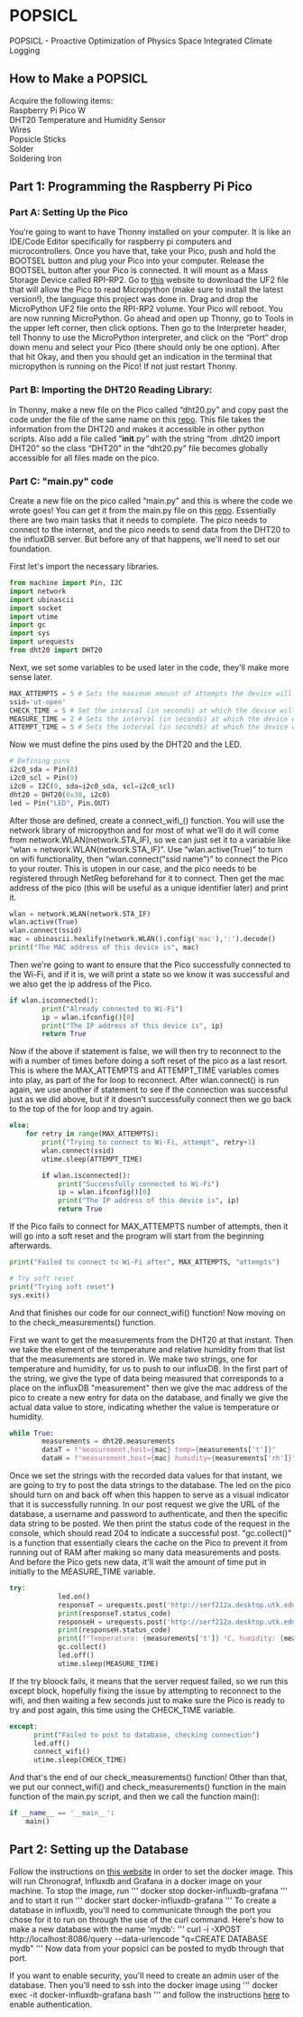 # POPSICL
POPSICL - Proactive Optimization of Physics Space Integrated Climate Logging

## How to Make a POPSICL
Acquire the following items:  
Raspberry Pi Pico W  
DHT20 Temperature and Humidity Sensor  
Wires  
Popsicle  Sticks  
Solder  
Soldering Iron  

## Part 1: Programming the Raspberry Pi Pico
### Part A: Setting Up the Pico

You’re going to want to have Thonny installed on your computer. It is like an IDE/Code Editor specifically for raspberry pi computers and microcontrollers.  Once you have that, take your Pico, push and hold the BOOTSEL button and plug your Pico into your computer. Release the BOOTSEL button after your Pico is connected. It will mount as a Mass Storage Device called RPI-RP2. Go to [this](https://www.raspberrypi.com/documentation/microcontrollers/micropython.html) website to download the UF2 file that will allow the Pico to read Micropython (make sure to install the latest version!), the language this project was done in. Drag and drop the MicroPython UF2 file onto the RPI-RP2 volume. Your Pico will reboot. You are now running MicroPython. Go ahead and open up Thonny, go to Tools in the upper left corner, then click options. Then go to the Interpreter header, tell Thonny to use the MicroPython interpreter, and click on the “Port” drop down menu and select your Pico (there should only be one option). After that hit Okay, and then you should get an indication in the terminal that micropython is running on the Pico! If not just restart Thonny.

### Part B: Importing the DHT20 Reading Library:

In Thonny, make a new file on the Pico called “dht20.py” and copy past the code under the file of the same name on this [repo](https://github.com/flrrth/pico-dht20). This file takes the information from the DHT20 and makes it accessible in other python scripts. Also add a file called “__init__.py” with the string “from .dht20 import DHT20” so the class “DHT20” in the “dht20.py” file becomes globally accessible for all files made on the pico.

### Part C: "main.py" code

Create a new file on the pico called “main.py” and this is where the code we wrote goes! You can get it from the main.py file on this [repo](https://github.com/jslawless/POPSICL/blob/main/pico_files/main.py). Essentially there are two main tasks that it needs to complete. The pico needs to connect to the internet, and the pico needs to send data from the DHT20 to the influxDB server. But before any of that happens, we'll need to set our foundation.  
   
First let's import the necessary libraries.
```python
from machine import Pin, I2C
import network
import ubinascii
import socket
import utime
import gc
import sys
import urequests
from dht20 import DHT20
```

Next, we set some variables to be used later in the code, they'll make more sense later. 
```python
MAX_ATTEMPTS = 5 # Sets the maximum amount of attempts the device will make before it resets given that it is not able to connect to the network
ssid='ut-open' 
CHECK_TIME = 5 # Set the interval (in seconds) at which the device will check if it is connected to the network
MEASURE_TIME = 2 # Sets the interval (in seconds) at which the device will post measuremnts to the database
ATTEMPT_TIME = 5 # Sets the interval (in seconds) at which the device will attempt to connect to the network in the condition if unsuccessful connection
```

Now we must define the pins used by the DHT20 and the LED.
```python
# Defining pins 
i2c0_sda = Pin(8)
i2c0_scl = Pin(9)
i2c0 = I2C(0, sda=i2c0_sda, scl=i2c0_scl)
dht20 = DHT20(0x38, i2c0)
led = Pin("LED", Pin.OUT)
```

After those are defined, create a connect_wifi_() function. You will use the network library of micropython and for most of what we’ll do it will come from network.WLAN(network.STA_IF), so we can just set it to a variable like “wlan = network.WLAN(network.STA_IF)”. Use “wlan.active(True)” to turn on wifi functionality, then “wlan.connect("ssid name")” to connect the Pico to your router. This is utopen in our case, and the pico needs to be registered through NetReg beforehand for it to connect. Then get the mac address of the pico (this will be useful as a unique identifier later) and print it. 
```python
wlan = network.WLAN(network.STA_IF)
wlan.active(True)
wlan.connect(ssid)
mac = ubinascii.hexlify(network.WLAN().config('mac'),':').decode()
print("The MAC address of this device is", mac)
```

Then we're going to want to ensure that the Pico successfully connected to the Wi-Fi, and if it is, we will print a state so we know it was successful and we also get the ip address of the Pico.
```python
if wlan.isconnected():
        print("Already connected to Wi-Fi")
        ip = wlan.ifconfig()[0]
        print("The IP address of this device is", ip)
        return True
```

Now if the above if statement is false, we will then try to reconnect to the wifi a number of times before doing a soft reset of the pico as a last resort. This is where the MAX_ATTEMPTS and ATTEMPT_TIME variables comes into play, as part of the for loop to reconnect. After wlan.connect() is run again, we use another if statement to see if the connection was successful just as we did above, but if it doesn't successfully connect then we go back to the top of the for loop and try again.
```python
else:
    for retry in range(MAX_ATTEMPTS):
        print("Trying to connect to Wi-Fi, attempt", retry+1)
        wlan.connect(ssid)
        utime.sleep(ATTEMPT_TIME)

        if wlan.isconnected():
            print("Successfully connected to Wi-Fi")
            ip = wlan.ifconfig()[0]
            print("The IP address of this device is", ip)
            return True
```

If the Pico fails to connect for MAX_ATTEMPTS number of attempts, then it will go into a soft reset and the program will start from the beginning afterwards.
```python
print("Failed to connect to Wi-Fi after", MAX_ATTEMPTS, "attempts")

# Try soft reset
print("Trying soft reset")
sys.exit()
```
And that finishes our code for our connect_wifi() function! Now moving on to the check_measurements() function.  

First we want to get the measurements from the DHT20 at that instant. Then we take the element of the temperature and relative humidity from that list that the measurements are stored in. We make two strings, one for temperature and humidity, for us to push to our influxDB. In the first part of the string, we give the type of data being measured that corresponds to a place on the influxDB "measurement" then we give the mac address of the pico to create a new entry for data on the database, and finally we give the actual data value to store, indicating whether the value is temperature or humidity.
```python
while True:
        measurements = dht20.measurements     
        dataT = f"measurement,host={mac} temp={measurements['t']}"
        dataH = f"measurement,host={mac} humidity={measurements['rh']}"
```

Once we set the strings with the recorded data values for that instant, we are going to try to post the data strings to the database. The led on the pico should turn on and back off when this happen to serve as a visual indicator that it is successfully running. In our post request we give the URL of the database, a username and password to authenticate, and then the specific data string to be posted. We then print the status code of the request in the console, which should read 204 to indicate a successful post. "gc.collect()" is a function that essentially clears the cache on the Pico to prevent it from running out of RAM after making so many data measurements and posts. And before the Pico gets new data, it'll wait the amount of time put in initially to the MEASURE_TIME variable.
```python
try:
            led.on()
            responseT = urequests.post('http://serf212a.desktop.utk.edu:8086/write?db=mydb',auth=('popsicl_test', 'test'),data=dataT)
            print(responseT.status_code)
            responseH = urequests.post('http://serf212a.desktop.utk.edu:8086/write?db=mydb',auth=('popsicl_test', 'test'),data=dataH)
            print(responseH.status_code)
            print(f"Temperature: {measurements['t']} °C, humidity: {measurements['rh']} %RH")
            gc.collect()
            led.off()
            utime.sleep(MEASURE_TIME)
```

If the try bloock fails, it means that the server request failed, so we run this except block, hopefully fixing the issue by attempting to reconnect to the wifi, and then waiting a few seconds just to make sure the Pico is ready to try and post again, this time using the CHECK_TIME variable.
```python
except:
      print("Failed to post to database, checking connection")
      led.off()
      connect_wifi()
      utime.sleep(CHECK_TIME)
```

And that's the end of our check_measurements() function! Other than that, we put our connect_wifi() and check_measurements() function in the main function of the main.py script, and then we call the function main():
```python
if __name__ == '__main__':
    main()
```

## Part 2: Setting up the Database

Follow the instructions on [this website](https://hub.docker.com/r/philhawthorne/docker-influxdb-grafana) in order to set the docker image. This will run Chronograf, Influxdb and Grafana in a docker image on your machine. To stop the image, run
'''
docker stop docker-influxdb-grafana
'''
and to start it run
'''
docker start docker-influxdb-grafana
'''
To create a database in influxdb, you'll need to communicate through the port you chose for it to run on through the use of the curl command. Here's how to make a new database with the name 'mydb':
'''
curl -i -XPOST http://localhost:8086/query --data-urlencode "q=CREATE DATABASE mydb"
'''
Now data from your popsicl can be posted to mydb through that port.

If you want to enable security, you'll need to create an admin user of the database. Then you'll need to ssh into the docker image using 
'''
docker exec -it docker-influxdb-grafana bash
'''
and follow the instructions [here](https://docs.influxdata.com/influxdb/v1.8/administration/authentication_and_authorization/) to enable authentication.
